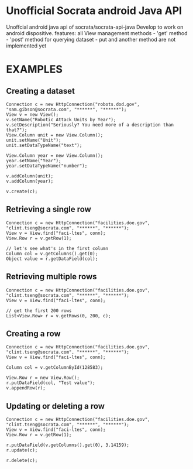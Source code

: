 Unofficial Socrata android Java API
====================

Unoffcial android java api of socrata/socrata-api-java
Develop to work on android dispositive.
features:
	all View management methods
	- 'get' method
	- 'post' method for querying dataset
	- put and another method are not implemented yet

EXAMPLES
=================================

Creating a dataset
------------------

    Connection c = new HttpConnection("robots.dod.gov", "sam.gibson@socrata.com", "******", "******");
    View v = new View();
    v.setName("Robotic Attack Units by Year");
    v.setDescription("Seriously? You need more of a description than that?");
    View.Column unit = new View.Column();
    unit.setName("Unit");
    unit.setDataTypeName("text");

    View.Column year = new View.Column();
    year.setName("Year");
    year.setDataTypeName("number");

    v.addColumn(unit);
    v.addColumn(year);

    v.create(c);


Retrieving a single row
-----------------------

    Connection c = new HttpConnection("facilities.doe.gov", "clint.tseng@socrata.com", "******", "******");
    View v = View.find("faci-ltes", conn);
    View.Row r = v.getRow(1);

    // let's see what's in the first column
    Column col = v.getColumns().get(0);
    Object value = r.getDataField(col);

Retrieving multiple rows
------------------------

    Connection c = new HttpConnection("facilities.doe.gov", "clint.tseng@socrata.com", "******", "******");
    View v = View.find("faci-ltes", conn);

    // get the first 200 rows
    List<View.Row> r = v.getRows(0, 200, c);

Creating a row
--------------

    Connection c = new HttpConnection("facilities.doe.gov", "clint.tseng@socrata.com", "******", "******");
    View v = View.find("faci-ltes", conn);

    Column col = v.getColumnById(128583);

    View.Row r = new View.Row();
    r.putDataField(col, "Test value");
    v.appendRow(r);

Updating or deleting a row
--------------------------

    Connection c = new HttpConnection("facilities.doe.gov", "clint.tseng@socrata.com", "******", "******");
    View v = View.find("faci-ltes", conn);
    View.Row r = v.getRow(1);

    r.putDataField(v.getColumns().get(0), 3.14159);
    r.update(c);

    r.delete(c);


